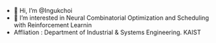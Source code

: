 - 👋 Hi, I’m @Ingukchoi
- 👀 I’m interested in Neural Combinatorial Optimization and Scheduling with Reinforcement Learnin
- Affliation : Department of Industrial & Systems Engineering. KAIST
